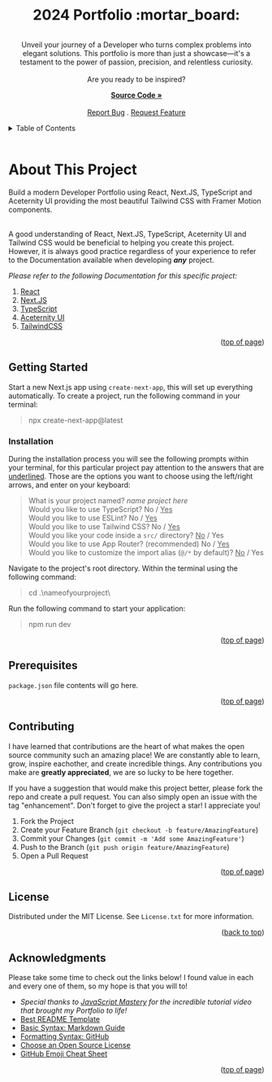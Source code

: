 <a id="readme-top"></a>

<h1 align='center'>2024 Portfolio :mortar_board:</h1> 

<div align='center'>

<img src='' alt=''>

<p align='center'>Unveil your journey of a Developer who turns complex problems into elegant solutions. This portfolio is more than just a showcase—it's a testament to the power of passion, precision, and relentless curiosity.
<br />
<br /> Are you ready to be inspired?

<a href='https://github.com/AmberForrester/Portfolio'><strong>Source Code »</strong></a>
<br />
<br />
<a href='https://github.com/AmberForrester/Portfolio/issues/new?assignees=&labels=bug&projects=&template=bug-report-%F0%9F%90%9E.md'>Report Bug</a>
.
<a href='https://github.com/AmberForrester/Portfolio/issues/new?assignees=&labels=enhancement&projects=&template=feature-request-%F0%9F%9A%80.md'>Request Feature</a>
</p>
</div>



<details>
  <summary>Table of Contents</summary>
  <ol>
    <li>
      <a href="#about-this-project">About This Project</a>
      <ul>
        <li><a href="#built-with">Built With</a></li>
      </ul>
    </li>
    <li>
      <a href="#getting-started">Getting Started</a>
      <ul>
        <li><a href="#installation">Installation</a></li>
        <li><a href="#prerequisites">Prerequisites</a></li>
      </ul>
    </li>
    <li><a href="#contributing">Contributing</a></li>
    <li><a href="#license">License</a></li>
    <li><a href="#acknowledgments">Acknowledgments</a></li>
  </ol>
</details>
<br />



# About This Project
Build a modern Developer Portfolio using React, Next.JS, TypeScript and Aceternity UI providing the most beautiful Tailwind CSS with Framer Motion components.  
<br />

A good understanding of React, Next.JS, TypeScript, Aceternity UI and Tailwind CSS would be beneficial to helping you create this project. However, it is always good practice regardless of your experience to refer to the Documentation available when developing ***any*** project.  

_Please refer to the following Documentation for this specific project:_
1. [React](https://react.dev/learn)
2. [Next.JS](https://nextjs.org/docs/getting-started/installation)
3. [TypeScript](https://www.typescriptlang.org/docs/)
4. [Aceternity UI](https://ui.aceternity.com/)
5. [TailwindCSS](https://v2.tailwindcss.com/docs/installation)

<p align="right">(<a href="#readme-top">top of page</a>)</p>



## Getting Started
Start a new Next.js app using `create-next-app`, this will set up everything automatically. 
To create a project, run the following command in your terminal:
> npx create-next-app@latest

### Installation
During the installation process you will see the following prompts within your terminal, for this particular project pay attention to the answers that are <ins>underlined</ins>. Those are the options you want to choose using the left/right arrows, and enter on your keyboard:
> What is your project named? *name project here* <br />
> Would you like to use TypeScript? No / <ins>Yes</ins> <br />
> Would you like to use ESLint? No / <ins>Yes</ins> <br />
> Would you like to use Tailwind CSS? No / <ins>Yes</ins> <br />
> Would you like your code inside a `src/` directory? <ins>No</ins> / Yes <br />
> Would you like to use App Router? (recommended) No / <ins>Yes</ins> <br />
> Would you like to customize the import alias (`@/*` by default)? <ins>No</ins> / Yes <br />

Navigate to the project's root directory. Within the terminal using the following command:
> cd .\nameofyourproject\

Run the following command to start your application:
> npm run dev

<p align="right">(<a href="#readme-top">top of page</a>)</p>



## Prerequisites 

`package.json` file contents will go here.

<p align="right">(<a href="#readme-top">top of page</a>)</p>



## Contributing
I have learned that contributions are the heart of what makes the open source community such an amazing place! We are constantly able to learn, grow, inspire eachother, and create incredible things. Any contributions you make are **greatly appreciated**, we are so lucky to be here together.

If you have a suggestion that would make this project better, please fork the repo and create a pull request. You can also simply open an issue with the tag "enhancement". Don't forget to give the project a star! I appreciate you!

1. Fork the Project
2. Create your Feature Branch (`git checkout -b feature/AmazingFeature`)
3. Commit your Changes (`git commit -m 'Add some AmazingFeature'`)
4. Push to the Branch (`git push origin feature/AmazingFeature`)
5. Open a Pull Request

<p align="right">(<a href="#readme-top">top of page</a>)</p>



## License
Distributed under the MIT License. See `License.txt` for more information.

<p align="right">(<a href="#readme-top">back to top</a>)</p>



## Acknowledgments
Please take some time to check out the links below! I found value in each and every one of them, so my hope is that you will to!

* _Special thanks to [JavaScript Mastery](https://youtu.be/FTH6Dn3AyIQ?si=ILnRQt5gixQkllFU) for the incredible tutorial video that brought my Portfolio to life!_
* [Best README Template](https://github.com/othneildrew/Best-README-Template)
* [Basic Syntax: Markdown Guide](https://www.markdownguide.org/basic-syntax/#reference-style-links)
* [Formatting Syntax: GitHub](https://docs.github.com/en/get-started/writing-on-github/getting-started-with-writing-and-formatting-on-github/basic-writing-and-formatting-syntax)
* [Choose an Open Source License](https://choosealicense.com)
* [GitHub Emoji Cheat Sheet](https://github.com/ikatyang/emoji-cheat-sheet/blob/master/README.md#animal-bug)

<p align="right">(<a href="#readme-top">top of page</a>)</p>